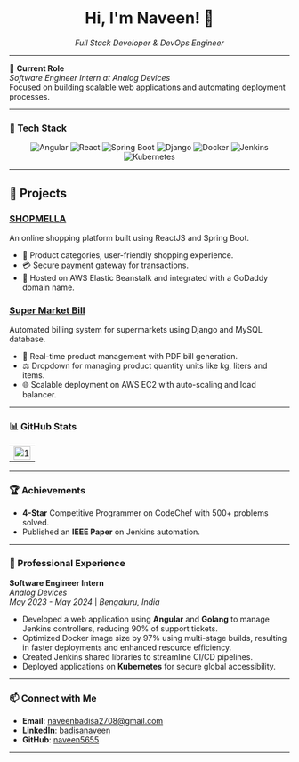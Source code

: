 <div align="center">
  <h1>Hi, I'm Naveen! 👋</h1>
  <p><em>Full Stack Developer & DevOps Engineer</em></p>
</div>

---

🔭 **Current Role**  
*Software Engineer Intern at Analog Devices*  
Focused on building scalable web applications and automating deployment processes.

---
### 🔧 Tech Stack

<div align="center">
  <img src="https://img.shields.io/badge/Angular-DD0031?style=for-the-badge&logo=angular&logoColor=white" alt="Angular"/>
  <img src="https://img.shields.io/badge/React-61DAFB?style=for-the-badge&logo=react&logoColor=white" alt="React"/>
  <img src="https://img.shields.io/badge/Spring%20Boot-6DB33F?style=for-the-badge&logo=spring-boot&logoColor=white" alt="Spring Boot"/>
  <img src="https://img.shields.io/badge/Django-092E20?style=for-the-badge&logo=django&logoColor=white" alt="Django"/>
<!--   <img src="https://img.shields.io/badge/Golang-00ADD8?style=for-the-badge&logo=go&logoColor=white" alt="Golang"/> -->
  <img src="https://img.shields.io/badge/Docker-2496ED?style=for-the-badge&logo=docker&logoColor=white" alt="Docker"/>
   <img src="https://img.shields.io/badge/Jenkins-D24939?style=for-the-badge&logo=jenkins&logoColor=white" alt="Jenkins"/>
  <img src="https://img.shields.io/badge/Kubernetes-326CE5?style=for-the-badge&logo=kubernetes&logoColor=white" alt="Kubernetes"/>
</div>

---

## 🚀 Projects

### [SHOPMELLA](https://github.com/naveen5655/SHOPMELLA)
An online shopping platform built using ReactJS and Spring Boot.
- 🛒 Product categories, user-friendly shopping experience.
- 💳 Secure payment gateway for transactions.
- 🚀 Hosted on AWS Elastic Beanstalk and integrated with a GoDaddy domain name.

### [Super Market Bill](https://github.com/naveen5655/Super-Market)
Automated billing system for supermarkets using Django and MySQL database.
- 🧾 Real-time product management with PDF bill generation.
- ⚖️ Dropdown for managing product quantity units like kg, liters and items.
- 🌐 Scalable deployment on AWS EC2 with auto-scaling and load balancer.

---

### 📊 GitHub Stats

<table>
  <tr>
    <td><img src="https://github-profile-summary-cards.vercel.app/api/cards/profile-details?username=naveen5655&theme=monokai"  display=block width=100% height=auto  alt="1" ></td>
   </tr> 
   <tr>
<!--       <td><img src="https://activity-graph.herokuapp.com/graph?username=naveen5655&bg_color=1a1b27&color=be90f2&line=638fda&point=35aea1&area=true"  display=block width=100% height=auto alt="3" ></td> -->
  </td>
  </tr>
</table>


---

### 🏆 Achievements

- **4-Star** Competitive Programmer on CodeChef with 500+ problems solved.
- Published an **IEEE Paper** on Jenkins automation.

---
<!-- Completed 120+ JIRA tickets and authored project documentation on Confluence. -->
### 💼 Professional Experience

**Software Engineer Intern**  
*Analog Devices*  
*May 2023 - May 2024* | *Bengaluru, India*

- Developed a web application using **Angular** and **Golang** to manage Jenkins controllers, reducing 90% of support tickets.
- Optimized Docker image size by 97% using multi-stage builds, resulting in faster deployments and enhanced resource efficiency.
- Created Jenkins shared libraries to streamline CI/CD pipelines.
- Deployed applications on **Kubernetes** for secure global accessibility.

---

### 📫 Connect with Me

- **Email**: [naveenbadisa2708@gmail.com](mailto:naveenbadisa2708@gmail.com)  
- **LinkedIn**: [badisanaveen](https://linkedin.com/in/badisanaveen)  
- **GitHub**: [naveen5655](https://github.com/naveen5655)  

---
